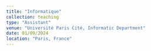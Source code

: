 ```yaml
---
title: "Informatique"
collection: teaching
type: "Assistant"
venue: "Université Paris Cité, Informatic Department"
date: 01/09/2024
location: "Paris, France"
---
```

